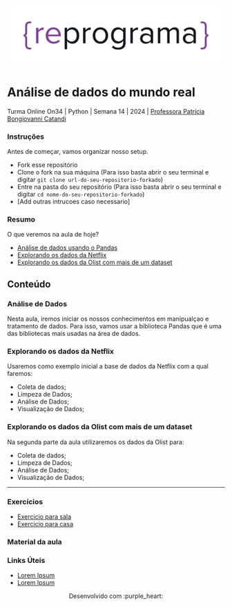 <h1 align="center">
  <img src="assets/reprograma-fundos-claros.png" alt="logo reprograma" width="500">
</h1>

# Análise de dados do mundo real

Turma Online On34 | Python | Semana 14 | 2024 | <a href="https://www.linkedin.com/in/patr%C3%ADcia-bongiovanni-catandi-13650ba1/" target="_blank" rel="noopener noreferrer">Professora Patrícia Bongiovanni Catandi</a>

### Instruções
Antes de começar, vamos organizar nosso setup.
* Fork esse repositório 
* Clone o fork na sua máquina (Para isso basta abrir o seu terminal e digitar `git clone url-do-seu-repositorio-forkado`)
* Entre na pasta do seu repositório (Para isso basta abrir o seu terminal e digitar `cd nome-do-seu-repositorio-forkado`)
* [Add outras intrucoes caso necessario]

### Resumo
O que veremos na aula de hoje?
* [Análise de dados usando o Pandas](#tema1)
* [Explorando os dados da Netflix](#tema2)
* [Explorando os dados da Olist com mais de um dataset](#tema3)

## Conteúdo
### Análise de Dados 

Nesta aula, iremos iniciar os nossos conhecimentos em manipualçao e tratamento de dados. Para isso, vamos usar a biblioteca Pandas que é uma das bibliotecas mais usadas na área de dados.


### Explorando os dados da Netflix

Usaremos como exemplo inicial a base de dados da Netflix com a qual faremos:

- Coleta de dados;
- Limpeza de Dados;
- Análise de Dados;
- Visualização de Dados;


### Explorando os dados da Olist com mais de um dataset

Na segunda parte da aula utilizaremos os dados da Olist para:

- Coleta de dados;
- Limpeza de Dados;
- Análise de Dados;
- Visualização de Dados;

***
### Exercícios 
* [Exercicio para sala](https://github.com/mflilian/repo-example/tree/main/exercicios/para-sala)
* [Exercicio para casa](https://github.com/mflilian/repo-example/tree/main/exercicios/para-casa)

### Material da aula 

### Links Úteis
- [Lorem Ipsum](https://www.lipsum.com/feed/html)
- [Lorem Ipsum](https://www.lipsum.com/feed/html)


<p align="center">
Desenvolvido com :purple_heart:  
</p>

